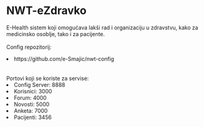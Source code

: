 # NWT-eZdravko
E-Health sistem koji omogućava lakši rad i organizaciju u zdravstvu, kako za medicinsko osoblje, tako i za pacijente.
<br/><br/>
Config repozitorij:
<list>
  <li><href="https://github.com/e-Smajic/nwt-config">https://github.com/e-Smajic/nwt-config</href></li>
</list>
<br/><br/>
Portovi koji se koriste za servise:
<list>
  <li>Config Server: 8888</li>
  <li>Korisnici: 3000</li>
  <li>Forum: 4000</li>
  <li>Novosti: 5000</li>
  <li>Anketa: 7000</li>  
  <li>Pacijenti: 3456</li>  
</list>
